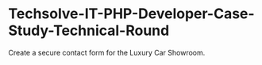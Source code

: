 # Techsolve-IT-PHP-Developer-Case-Study-Technical-Round
Create a secure contact form for the Luxury Car Showroom.
